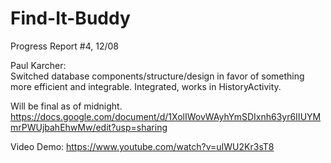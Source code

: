 # Find-It-Buddy  

Progress Report #4, 12/08

Paul Karcher:  
Switched database components/structure/design in favor of something more efficient and integrable. Integrated,
works in HistoryActivity.


Will be final as of midnight.
https://docs.google.com/document/d/1XolIWovWAyhYmSDIxnh63yr6IIUYMmrPWUjbahEhwMw/edit?usp=sharing

Video Demo:
https://www.youtube.com/watch?v=uIWU2Kr3sT8
